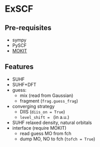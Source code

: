 # ExSCF
## Pre-requisites
* sympy
* PySCF
* [MOKIT](https://gitlab.com/jxzou/mokit)

## Features
* SUHF
* SUHF+DFT
* guess: 
  + mix (read from Gaussian)
  + fragment (`frag.guess_frag`)
* converging strategy
  + DIIS (`diis_on = True`)
  + `level_shift = ` (in a.u.)
* SUHF relaxed density, natural orbitals
* interface (require MOKIT)
  + read guess MO from fch
  + dump MO, NO to fch (`tofch = True`)


